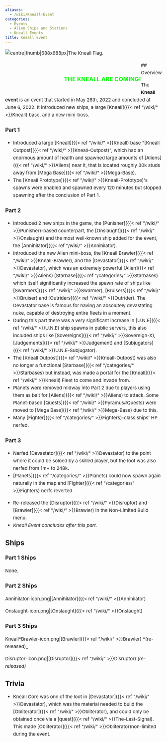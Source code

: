 ```yaml
---
aliases:
  - /wiki/Kneall-Event
categories:
  - Events
  - Alien Ships and Stations
  - Kneall Events
title: Kneall Event
---
```


<div class="cardcontainer" style="font-size:15px; line-height:24px">
<div style="float:middle">

![centre|thumb|688x688px|The Kneall
Flag.](<KNEALL_FLAG_(fixed).png> "centre|thumb|688x688px|The Kneall Flag.")

</div>
<h3 style="font-size:14pt;color:#00FF00;float: left;
    margin-left: 37.5%;">

**THE KNEALL ARE COMING!**

</h3>
## Overview

The **Kneall event** is an event that started in May 28th, 2022 and concluded at June 6, 2022. It introduced new ships, a large [Kneall]({{< ref "/wiki/" >}}Kneall) base, and a new mini-boss.

### **Part 1**

- Introduced a large [Kneall]({{< ref "/wiki/" >}}Kneall) base "[Kneall Outpost]({{< ref "/wiki/" >}}Kneall-Outpost)", which had an enormous amount of health and spawned large amounts of [Aliens]({{< ref "/wiki/" >}}Aliens) near it, that is located roughly 30k studs away from [Mega Base]({{< ref "/wiki/" >}}Mega-Base).
- The [Kneall Prototype]({{< ref "/wiki/" >}}Kneall-Prototype)'s spawns were enabled and spawned every 120 minutes but stopped spawning after the conclusion of Part 1.

### **Part 2**

- Introduced 2 new ships in the game, the [Punisher]({{< ref "/wiki/" >}}Punisher)-based counterpart, the [Onslaught]({{< ref "/wiki/" >}}Onslaught) and the most well-known ship added for the event, the [Annihilator]({{< ref "/wiki/" >}}Annihilator).
- Introduced the new Alien mini-boss, the [Kneall Brawler]({{< ref "/wiki/" >}}Kneall-Brawler), and the [Devastator]({{< ref "/wiki/" >}}Devastator), which was an extremely powerful [Alien]({{< ref "/wiki/" >}}Aliens) [Starbase]({{< ref "/categories/" >}}Starbases) which itself significantly increased the spawn rate of ships like [Swarmers]({{< ref "/wiki/" >}}Swarmer), [Bruisers]({{< ref "/wiki/" >}}Bruiser) and [Outriders]({{< ref "/wiki/" >}}Outrider). The Devastator base is famous for having an absolutely devastating nuke, capable of destroying entire fleets in a moment.
- During this part there was a _very_ significant increase in [U.N.E]({{< ref "/wiki/" >}}U.N.E) ship spawns in public servers, this also included ships like [Sovereigns]({{< ref "/wiki/" >}}Sovereign-X), [Judgements]({{< ref "/wiki/" >}}Judgement) and [Subjugators]({{< ref "/wiki/" >}}U.N.E-Subjugator).
- The [Kneall Outpost]({{< ref "/wiki/" >}}Kneall-Outpost) was also no longer a functional [Starbase]({{< ref "/categories/" >}}Starbases) but instead, was made a portal for the [Kneall]({{< ref "/wiki/" >}}Kneall) Fleet to come and invade from.
- Planets were removed midway into Part 2 due to players using them as bait for [Aliens]({{< ref "/wiki/" >}}Aliens) to attack. Some Planet-based [Quests]({{< ref "/wiki/" >}}Pyramus#Quests) were moved to [Mega Base]({{< ref "/wiki/" >}}Mega-Base) due to this.
- Many [Fighter]({{< ref "/categories/" >}}Fighters)-class ships' HP nerfed.

### **Part 3**

- Nerfed [Devastator]({{< ref "/wiki/" >}}Devastator) to the point where it could be soloed by a skilled player, but the loot was also nerfed from 1m+ to 248k.
- [Planets]({{< ref "/categories/" >}}Planets) could now spawn again naturally in the map and [Fighter]({{< ref "/categories/" >}}Fighters) nerfs reverted.

<!-- -->

- Re-released the [Disruptor]({{< ref "/wiki/" >}}Disruptor) and [Brawler]({{< ref "/wiki/" >}}Brawler) in the Non-Limited Build menu.
- _Kneall Event concludes after this part._

## Ships

### **Part 1 Ships**

None.

### **Part 2 Ships**

Annihilator-icon.png|[Annihilator]({{< ref "/wiki/" >}}Annihilator)

Onslaught-icon.png|[Onslaught]({{< ref "/wiki/" >}}Onslaught)

### **Part 3 Ships**

Kneall*Brawler-icon.png|[Brawler]({{< ref "/wiki/" >}}Brawler) *(re-released)\_

Disruptor-icon.png|[Disruptor]({{< ref "/wiki/" >}}Disruptor) _(re-released)_

## Trivia

- Kneall Core was one of the loot in [Devastator]({{< ref "/wiki/" >}}Devastator), which was the material needed to build the [Obliterator]({{< ref "/wiki/" >}}Obliterator), and could only be obtained once via a [quest]({{< ref "/wiki/" >}}The-Last-Signal). This made [Obliterator]({{< ref "/wiki/" >}}Obliterator)non-limited during the event.

